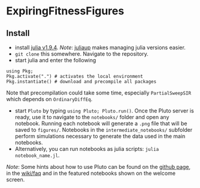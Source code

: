 # ExpiringFitnessFigures

## Install

- install [julia v1.9.4](https://julialang.org/downloads/). *Note*: [juliaup](https://github.com/JuliaLang/juliaup) makes managing julia versions easier.
- `git clone` this somewhere. Navigate to the repository. 
- start julia and enter the following

```
using Pkg; 
Pkg.activate(".") # activates the local environment
Pkg.instantiate() # download and precompile all packages
```

  Note that precompilation could take some time, especially `PartialSweepSIR` which depends on `OrdinaryDiffEq`.

- start `Pluto` by typing `using Pluto; Pluto.run()`. Once the Pluto server is ready, use it to navigate to the `notebooks/` folder and open any notebook. Running each notebook will generate a `.png` file that will be saved to `figures/`. Notebooks in the `intermediate_notebooks/` subfolder perform simulations necessary to generate the data used in the main notebooks. 
- Alternatively, you can run notebooks as julia scripts: `julia notebook_name.jl`. 

*Note*: Some hints about how to use Pluto can be found on the [github page](https://github.com/fonsp/Pluto.jl), in the [wiki/faq](https://github.com/fonsp/Pluto.jl/wiki) and in the featured notebooks shown on the welcome screen. 




